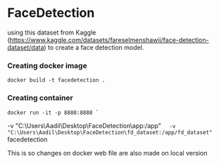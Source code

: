 # FaceDetection

using this dataset from Kaggle (https://www.kaggle.com/datasets/fareselmenshawii/face-detection-dataset/data) to create a face detection model.

### Creating docker image

    docker build -t facedetection .

### Creating container

    docker run -it -p 8888:8888 `

-v "C:\Users\Aadil\Desktop\FaceDetection\app:/app" `  -v "C:\Users\Aadil\Desktop\FaceDetection\fd_dataset:/app/fd_dataset"`
facedetection

This is so changes on docker web file are also made on local version
